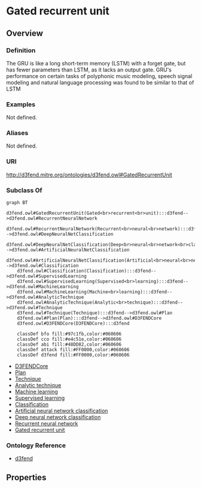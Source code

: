 # Gated recurrent unit

## Overview

### Definition
The GRU is like a long short-term memory (LSTM) with a forget gate, but has fewer parameters than LSTM, as it lacks an output gate. GRU's performance on certain tasks of polyphonic music modeling, speech signal modeling and natural language processing was found to be similar to that of LSTM

### Examples
Not defined.

### Aliases
Not defined.

### URI
http://d3fend.mitre.org/ontologies/d3fend.owl#GatedRecurrentUnit

### Subclass Of
```mermaid
graph BT
    d3fend.owl#GatedRecurrentUnit(Gated<br>recurrent<br>unit):::d3fend-->d3fend.owl#RecurrentNeuralNetwork
    d3fend.owl#RecurrentNeuralNetwork(Recurrent<br>neural<br>network):::d3fend-->d3fend.owl#DeepNeuralNetClassification
    d3fend.owl#DeepNeuralNetClassification(Deep<br>neural<br>network<br>classification):::d3fend-->d3fend.owl#ArtificialNeuralNetClassification
    d3fend.owl#ArtificialNeuralNetClassification(Artificial<br>neural<br>network<br>classification):::d3fend-->d3fend.owl#Classification
    d3fend.owl#Classification(Classification):::d3fend-->d3fend.owl#SupervisedLearning
    d3fend.owl#SupervisedLearning(Supervised<br>learning):::d3fend-->d3fend.owl#MachineLearning
    d3fend.owl#MachineLearning(Machine<br>learning):::d3fend-->d3fend.owl#AnalyticTechnique
    d3fend.owl#AnalyticTechnique(Analytic<br>technique):::d3fend-->d3fend.owl#Technique
    d3fend.owl#Technique(Technique):::d3fend-->d3fend.owl#Plan
    d3fend.owl#Plan(Plan):::d3fend-->d3fend.owl#D3FENDCore
    d3fend.owl#D3FENDCore(D3FENDCore):::d3fend
    
    classDef bfo fill:#97c1fb,color:#060606
    classDef cco fill:#e4c51e,color:#060606
    classDef abi fill:#48DD82,color:#060606
    classDef attack fill:#FF0000,color:#060606
    classDef d3fend fill:#FF0000,color:#060606
```

- [D3FENDCore](/docs/ontology/reference/model/D3FENDCore/D3FENDCore.md)
- [Plan](/docs/ontology/reference/model/D3FENDCore/Plan/Plan.md)
- [Technique](/docs/ontology/reference/model/D3FENDCore/Plan/Technique/Technique.md)
- [Analytic technique](/docs/ontology/reference/model/D3FENDCore/Plan/Technique/Analytic%20technique/Analytic%20technique.md)
- [Machine learning](/docs/ontology/reference/model/D3FENDCore/Plan/Technique/Analytic%20technique/Machine%20learning/Machine%20learning.md)
- [Supervised learning](/docs/ontology/reference/model/D3FENDCore/Plan/Technique/Analytic%20technique/Machine%20learning/Supervised%20learning/Supervised%20learning.md)
- [Classification](/docs/ontology/reference/model/D3FENDCore/Plan/Technique/Analytic%20technique/Machine%20learning/Supervised%20learning/Classification/Classification.md)
- [Artificial neural network classification](/docs/ontology/reference/model/D3FENDCore/Plan/Technique/Analytic%20technique/Machine%20learning/Supervised%20learning/Classification/Artificial%20neural%20network%20classification/Artificial%20neural%20network%20classification.md)
- [Deep neural network classification](/docs/ontology/reference/model/D3FENDCore/Plan/Technique/Analytic%20technique/Machine%20learning/Supervised%20learning/Classification/Artificial%20neural%20network%20classification/Deep%20neural%20network%20classification/Deep%20neural%20network%20classification.md)
- [Recurrent neural network](/docs/ontology/reference/model/D3FENDCore/Plan/Technique/Analytic%20technique/Machine%20learning/Supervised%20learning/Classification/Artificial%20neural%20network%20classification/Deep%20neural%20network%20classification/Recurrent%20neural%20network/Recurrent%20neural%20network.md)
- [Gated recurrent unit](/docs/ontology/reference/model/D3FENDCore/Plan/Technique/Analytic%20technique/Machine%20learning/Supervised%20learning/Classification/Artificial%20neural%20network%20classification/Deep%20neural%20network%20classification/Recurrent%20neural%20network/Gated%20recurrent%20unit/Gated%20recurrent%20unit.md)


### Ontology Reference
- [d3fend](http://d3fend.mitre.org/ontologies/d3fend.owl#)

## Properties
